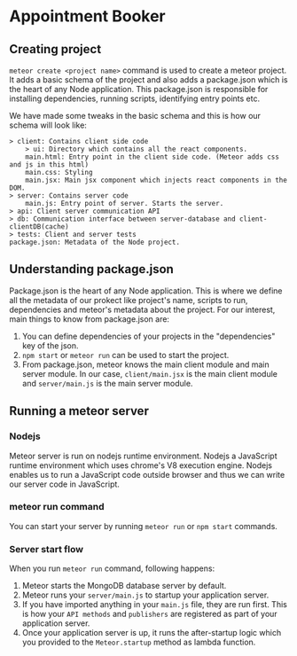 # Appointment Booker

## Creating project
`meteor create <project name>` command is used to create a meteor project. It adds a basic schema of the project and also adds a package.json which is the heart of any Node application. This package.json is responsible for installing dependencies, running scripts, identifying entry points etc.

We have made some tweaks in the basic schema and this is how our schema will look like:
```
> client: Contains client side code
    > ui: Directory which contains all the react components.
    main.html: Entry point in the client side code. (Meteor adds css and js in this html)
    main.css: Styling 
    main.jsx: Main jsx component which injects react components in the DOM.
> server: Contains server code
    main.js: Entry point of server. Starts the server.
> api: Client server communication API
> db: Communication interface between server-database and client-clientDB(cache)
> tests: Client and server tests
package.json: Metadata of the Node project.
```

## Understanding package.json
Package.json is the heart of any Node application. This is where we define all the metadata of our prokect like project's name, scripts to run, dependencies and meteor's metadata about the project.
For our interest, main things to know from package.json are:
1. You can define dependencies of your projects in the "dependencies" key of the json.
2. `npm start` or `meteor run` can be used to start the project.
3. From package.json, meteor knows the main client module and main server module. In our case, `client/main.jsx` is the main client module and   `server/main.js` is the main server module.

## Running a meteor server
### Nodejs
Meteor server is run on nodejs runtime environment. Nodejs a JavaScript runtime environment which uses chrome's V8 execution engine. Nodejs enables us to run a JavaScript code outside browser and thus we can write our server code in JavaScript.
### meteor run command
You can start your server by running `meteor run` or `npm start` commands.
### Server start flow
When you run `meteor run` command, following happens:
1. Meteor starts the MongoDB database server by default.
2. Meteor runs your `server/main.js` to startup your application server.
3. If you have imported anything in your `main.js` file, they are run first. This is how your `API methods` and `publishers` are registered as part of your application server.
3. Once your application server is up, it runs the after-startup logic which you provided to the `Meteor.startup` method as lambda function.
